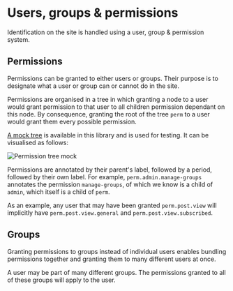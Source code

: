 # Users, groups & permissions

Identification on the site is handled using a user, group & permission system.

## Permissions

Permissions can be granted to either users or groups. Their purpose is to designate what a user or group can or cannot do in the site.

Permissions are organised in a tree in which granting a node to a user would grant permission to that user to all children permission dependant on this node. By consequence, granting the root of the tree `perm` to a user would grant them every possible permission.

[A mock tree](../../src/mock/user/permission.mock.ts) is available in this library and is used for testing. It can be visualised as follows:

![Permission tree mock](https://user-images.githubusercontent.com/26234396/116281043-95c4e880-a789-11eb-933b-0ab2f0237ae7.png)

Permissions are annotated by their parent's label, followed by a period, followed by their own label. For example, `perm.admin.manage-groups` annotates the permission `manage-groups`, of which we know is a child of `admin`, which itself is a child of `perm`.

As an example, any user that may have been granted `perm.post.view` will implicitly have `perm.post.view.general` and `perm.post.view.subscribed`.

## Groups

Granting permissions to groups instead of individual users enables bundling permissions together and granting them to many different users at once.

A user may be part of many different groups. The permissions granted to all of these groups will apply to the user.
